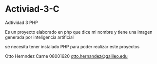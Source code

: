 # Activiad-3-C
Adtividad 3 PHP

Es un proyecto elaborado en php que dice mi nombre y tiene una imagen generada por inteligencia artificial

se necesita tener instalado PHP para poder realizar este proyectos

Otto Hernndez Carne 08001620 otto.hernandez@galileo.edu
